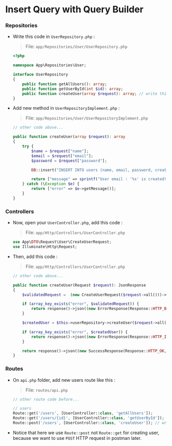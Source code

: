 # Insert Query with Query Builder

### Repositories

-   Write this code in `UserRepository.php` :

    > File: `app/Repositories/User/UserRepository.php`

    ```php
    <?php

    namespace App\Repositories\User;

    interface UserRepository
    {
        public function getAllUsers(): array;
        public function getUserById(int $id): array;
        public function createUser(array $request): array; // write this code
    }
    ```

-   Add new method in `UserRepositoryImplement.php` :

    > File: `app/Repositories/User/UserRepositoryImplement.php`

    ```php
    // other code above...

    public function createUser(array $request): array
    {
        try {
            $name = $request["name"];
            $email = $request["email"];
            $password = $request["password"];

            DB::insert("INSERT INTO users (name, email, password, created_at, updated_at) VALUES (?, ?, ?, ?, ?)", [$name, $email, $password, now(), now()]);

            return ["message" => sprintf("User email : '%s' is created!", $email)];
        } catch (\Exception $e) {
            return ["error" => $e->getMessage()];
        }
    }
    ```

### Controllers

-   Now, open your `UserController.php`, add this code :

    > File: `app/Http/Controllers/UserController.php`

    ```php
    use App\DTO\Request\User\CreateUserRequest;
    use Illuminate\Http\Request;
    ```

-   Then, add this code :

    > File: `app/Http/Controllers/UserController.php`

    ```php
    // other code above...

    public function createUser(Request $request): JsonResponse
    {
        $validatedRequest =  (new CreateUserRequest($request->all()))->validate();

        if (array_key_exists("error", $validatedRequest)) {
            return response()->json((new ErrorResponse(Response::HTTP_BAD_REQUEST, $validatedRequest["error"]))->toArray(), Response::HTTP_BAD_REQUEST);
        }

        $createdUser = $this->userRepository->createUser($request->all());

        if (array_key_exists("error", $createdUser)) {
            return response()->json((new ErrorResponse(Response::HTTP_INTERNAL_SERVER_ERROR, $createdUser["error"]))->toArray(), Response::HTTP_INTERNAL_SERVER_ERROR);
        }

        return response()->json((new SuccessResponse(Response::HTTP_OK, $createdUser))->toArray(), Response::HTTP_OK);
    }
    ```

### Routes

-   On `api.php` folder, add new users route like this :

    > File: `routes/api.php`

    ```php
    // other route code before...

    // users
    Route::get('/users', [UserController::class, 'getAllUsers']);
    Route::get('/users/{id}', [UserController::class, 'getUserById']);
    Route::post('/users', [UserController::class, 'createUser']); // write this code
    ```

-   Notice that here we use `Route::post` not `Route::get` for creating user, because we want to use `POST` HTTP request in postman later.
